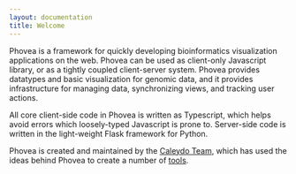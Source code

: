 ```yaml
---
layout: documentation
title: Welcome
---
```


Phovea is a framework for quickly developing bioinformatics visualization applications on the web.
Phovea can be used as client-only Javascript library, or as a tightly coupled client-server system.
Phovea provides datatypes and basic visualization for genomic data, and it provides
infrastructure for managing data, synchronizing views, and tracking user actions.


All core client-side code in Phovea is written as Typescript, which helps avoid errors which
loosely-typed Javascript is prone to. Server-side code is written in the light-weight Flask framework
for Python.

Phovea is created and maintained by the [Caleydo Team](http://www.caleydo.org/), which has
used the ideas behind Phovea to create a number of [tools](http://www.caleydo.org/tools/).
